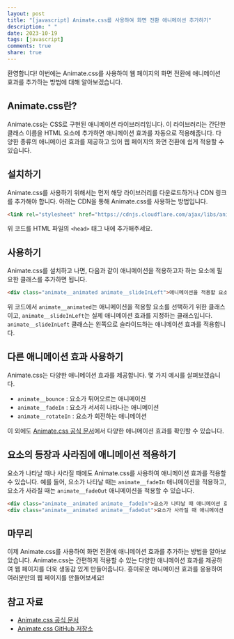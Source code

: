 ```yaml
---
layout: post
title: "[javascript] Animate.css를 사용하여 화면 전환 애니메이션 추가하기"
description: " "
date: 2023-10-19
tags: [javascript]
comments: true
share: true
---
```


환영합니다! 이번에는 Animate.css를 사용하여 웹 페이지의 화면 전환에 애니메이션 효과를 추가하는 방법에 대해 알아보겠습니다.

## Animate.css란?

Animate.css는 CSS로 구현된 애니메이션 라이브러리입니다. 이 라이브러리는 간단한 클래스 이름을 HTML 요소에 추가하면 애니메이션 효과를 자동으로 적용해줍니다. 다양한 종류의 애니메이션 효과를 제공하고 있어 웹 페이지의 화면 전환에 쉽게 적용할 수 있습니다.

## 설치하기

Animate.css를 사용하기 위해서는 먼저 해당 라이브러리를 다운로드하거나 CDN 링크를 추가해야 합니다. 아래는 CDN을 통해 Animate.css를 사용하는 방법입니다.

```html
<link rel="stylesheet" href="https://cdnjs.cloudflare.com/ajax/libs/animate.css/4.1.1/animate.min.css" />
```

위 코드를 HTML 파일의 `<head>` 태그 내에 추가해주세요.

## 사용하기

Animate.css를 설치하고 나면, 다음과 같이 애니메이션을 적용하고자 하는 요소에 필요한 클래스를 추가하면 됩니다.

```html
<div class="animate__animated animate__slideInLeft">애니메이션을 적용할 요소</div>
```

위 코드에서 `animate__animated`는 애니메이션을 적용할 요소를 선택하기 위한 클래스이고, `animate__slideInLeft`는 실제 애니메이션 효과를 지정하는 클래스입니다. `animate__slideInLeft` 클래스는 왼쪽으로 슬라이드하는 애니메이션 효과를 적용합니다.

## 다른 애니메이션 효과 사용하기

Animate.css는 다양한 애니메이션 효과를 제공합니다. 몇 가지 예시를 살펴보겠습니다.

- `animate__bounce` : 요소가 튀어오르는 애니메이션
- `animate__fadeIn` : 요소가 서서히 나타나는 애니메이션
- `animate__rotateIn` : 요소가 회전하는 애니메이션

이 외에도 [Animate.css 공식 문서](https://animate.style/)에서 다양한 애니메이션 효과를 확인할 수 있습니다.

## 요소의 등장과 사라짐에 애니메이션 적용하기

요소가 나타날 때나 사라질 때에도 Animate.css를 사용하여 애니메이션 효과를 적용할 수 있습니다. 예를 들어, 요소가 나타날 때는 `animate__fadeIn` 애니메이션을 적용하고, 요소가 사라질 때는 `animate__fadeOut` 애니메이션을 적용할 수 있습니다.

```html
<div class="animate__animated animate__fadeIn">요소가 나타날 때 애니메이션 효과</div>
<div class="animate__animated animate__fadeOut">요소가 사라질 때 애니메이션 효과</div>
```

## 마무리

이제 Animate.css를 사용하여 화면 전환에 애니메이션 효과를 추가하는 방법을 알아보았습니다. Animate.css는 간편하게 적용할 수 있는 다양한 애니메이션 효과를 제공하여 웹 페이지를 더욱 생동감 있게 만들어줍니다. 흥미로운 애니메이션 효과를 응용하여 여러분만의 웹 페이지를 만들어보세요!

## 참고 자료

- [Animate.css 공식 문서](https://animate.style/)
- [Animate.css GitHub 저장소](https://github.com/animate-css/animate.css)